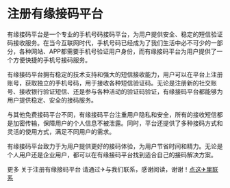# 注册有缘接码平台

有缘接码平台是一个专业的手机号码接码平台，为用户提供安全、稳定的短信验证码接收服务。在当今互联网时代，手机号码已经成为了我们生活中必不可少的一部分，各种网站、APP都需要手机号验证用户身份，而有缘接码平台为用户提供了一个方便快捷的手机号接码服务。

有缘接码平台拥有稳定的技术支持和强大的短信接收能力，用户可以在平台上注册账号，获取独立的手机号码，用于接收各种短信验证码。无论是注册新的社交账号、接收银行验证短信、还是参与各种活动的验证码验证，有缘接码平台都能够为用户提供稳定、安全的接码服务。

与其他免费接码平台不同，有缘接码平台注重用户隐私和安全，所有的接收短信都是加密传输，保障用户的个人信息不被泄露。同时，平台还提供了多种接码方式和灵活的使用方式，满足不同用户的需求。

有缘接码平台致力于为用户提供更好的接码体验，为用户节省时间和精力。无论是个人用户还是企业用户，都可以在有缘接码平台找到适合自己的接码解决方案。

更多 关于注册有缘接码平台 请通过✈与我们联系，感谢阅读，谢谢！[点这✈里联系](https://d.k02.cc)
